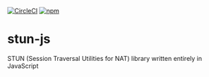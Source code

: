 [![CircleCI](https://circleci.com/gh/MicroMinion/stun-js.svg?style=shield)](https://circleci.com/gh/MicroMinion/stun-js)
[![npm](https://img.shields.io/npm/v/stun-js.svg)](https://npmjs.org/package/stun-js)

# stun-js
STUN (Session Traversal Utilities for NAT) library written entirely in JavaScript
